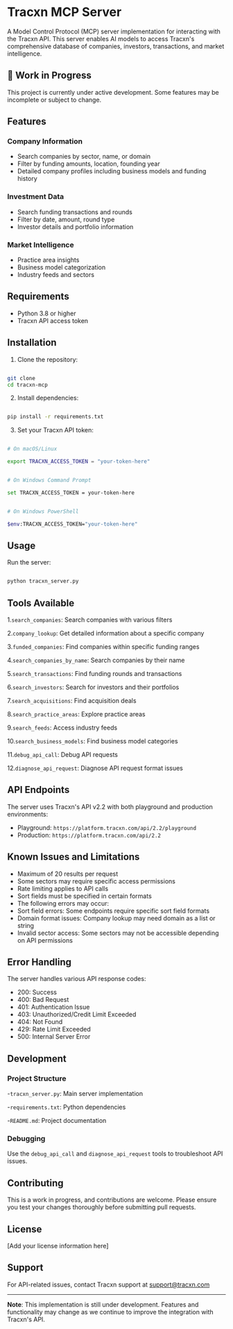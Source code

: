 # Tracxn MCP Server

A Model Control Protocol (MCP) server implementation for interacting with the Tracxn API. This server enables AI models to access Tracxn's comprehensive database of companies, investors, transactions, and market intelligence.

## 🚧 Work in Progress

This project is currently under active development. Some features may be incomplete or subject to change.

## Features

### Company Information

- Search companies by sector, name, or domain
- Filter by funding amounts, location, founding year
- Detailed company profiles including business models and funding history

### Investment Data

- Search funding transactions and rounds
- Filter by date, amount, round type
- Investor details and portfolio information

### Market Intelligence

- Practice area insights
- Business model categorization
- Industry feeds and sectors

## Requirements

- Python 3.8 or higher
- Tracxn API access token

## Installation

1. Clone the repository:

```bash

git clone 
cd tracxn-mcp

```

2. Install dependencies:

```bash

pip install -r requirements.txt

```

3. Set your Tracxn API token:

```bash

# On macOS/Linux

export TRACXN_ACCESS_TOKEN = "your-token-here"


# On Windows Command Prompt

set TRACXN_ACCESS_TOKEN = your-token-here


# On Windows PowerShell

$env:TRACXN_ACCESS_TOKEN="your-token-here"

```

## Usage

Run the server:

```bash

python tracxn_server.py

```

## Tools Available

1.`search_companies`: Search companies with various filters

2.`company_lookup`: Get detailed information about a specific company

3.`funded_companies`: Find companies within specific funding ranges

4.`search_companies_by_name`: Search companies by their name

5.`search_transactions`: Find funding rounds and transactions

6.`search_investors`: Search for investors and their portfolios

7.`search_acquisitions`: Find acquisition deals

8.`search_practice_areas`: Explore practice areas

9.`search_feeds`: Access industry feeds

10.`search_business_models`: Find business model categories

11.`debug_api_call`: Debug API requests

12.`diagnose_api_request`: Diagnose API request format issues

## API Endpoints

The server uses Tracxn's API v2.2 with both playground and production environments:

- Playground: `https://platform.tracxn.com/api/2.2/playground`
- Production: `https://platform.tracxn.com/api/2.2`

## Known Issues and Limitations

- Maximum of 20 results per request
- Some sectors may require specific access permissions
- Rate limiting applies to API calls
- Sort fields must be specified in certain formats
- The following errors may occur:
- Sort field errors: Some endpoints require specific sort field formats
- Domain format issues: Company lookup may need domain as a list or string
- Invalid sector access: Some sectors may not be accessible depending on API permissions

## Error Handling

The server handles various API response codes:

- 200: Success
- 400: Bad Request
- 401: Authentication Issue
- 403: Unauthorized/Credit Limit Exceeded
- 404: Not Found
- 429: Rate Limit Exceeded
- 500: Internal Server Error

## Development

### Project Structure

-`tracxn_server.py`: Main server implementation

-`requirements.txt`: Python dependencies

-`README.md`: Project documentation

### Debugging

Use the `debug_api_call` and `diagnose_api_request` tools to troubleshoot API issues.

## Contributing

This is a work in progress, and contributions are welcome. Please ensure you test your changes thoroughly before submitting pull requests.

## License

[Add your license information here]

## Support

For API-related issues, contact Tracxn support at support@tracxn.com

---

**Note**: This implementation is still under development. Features and functionality may change as we continue to improve the integration with Tracxn's API.
